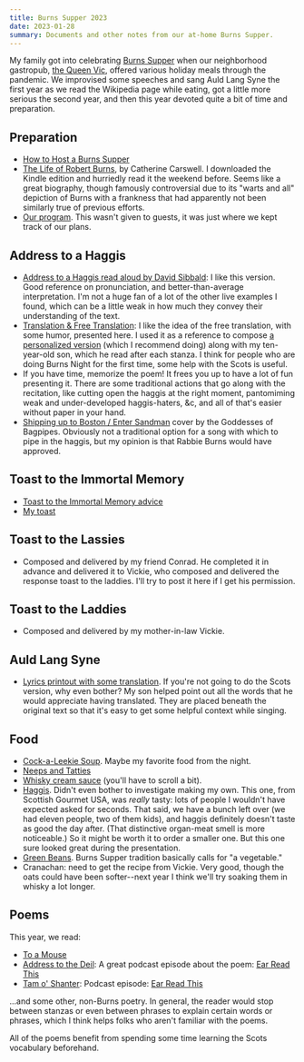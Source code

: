 ```yaml
---
title: Burns Supper 2023
date: 2023-01-28
summary: Documents and other notes from our at-home Burns Supper.
---
```


My family got into celebrating [Burns Supper](https://en.wikipedia.org/wiki/Burns_supper) when our neighborhood gastropub, [the Queen Vic](https://www.thequeenvicdc.com/), offered various holiday meals through the pandemic. We improvised some speeches and sang Auld Lang Syne the first year as we read the Wikipedia page while eating, got a little more serious the second year, and then this year devoted quite a bit of time and preparation.

## Preparation

* [How to Host a Burns Supper](https://www.youtube.com/watch?v=9BD0SmdfVxc)
* [The Life of Robert Burns](https://www.amazon.com/Life-Robert-Burns-Author-Catherine/dp/B010B9YRI0), by Catherine Carswell. I downloaded the Kindle edition and hurriedly read it the weekend before. Seems like a great biography, though famously controversial due to its "warts and all" depiction of Burns with a frankness that had apparently not been similarly true of previous efforts.
* [Our program](https://docs.google.com/document/d/1EzR9I6WWiTCiOmkGbuy7TnxcZb1iKLYztzxxpoV04zU/edit?usp=sharing). This wasn't given to guests, it was just where we kept track of our plans.

## Address to a Haggis

* [Address to a Haggis read aloud by David Sibbald](https://www.youtube.com/watch?v=qJSjAGVV6Zg): I like this version. Good reference on pronunciation, and better-than-average interpretation. I'm not a huge fan of a lot of the other live examples I found, which can be a little weak in how much they convey their understanding of the text.
* [Translation & Free Translation](https://www.scottish-country-dancing-dictionary.com/to-a-haggis.html): I like the idea of the free translation, with some humor, presented here. I used it as a reference to compose [a personalized version](https://docs.google.com/document/d/1oZNrKMi5Py79c4_121alj12uDZRcO6eiPzVxGmKgHBo/edit?usp=sharing) (which I recommend doing) along with my ten-year-old son, which he read after each stanza. I think for people who are doing Burns Night for the first time, some help with the Scots is useful.
* If you have time, memorize the poem! It frees you up to have a lot of fun presenting it. There are some traditional actions that go along with the recitation, like cutting open the haggis at the right moment, pantomiming weak and under-developed haggis-haters, &c, and all of that's easier without paper in your hand.
* [Shipping up to Boston / Enter Sandman](https://www.youtube.com/watch?v=HXm8JdC4k4c) cover by the Goddesses of Bagpipes. Obviously not a traditional option for a song with which to pipe in the haggis, but my opinion is that Rabbie Burns would have approved.
## Toast to the Immortal Memory

* [Toast to the Immortal Memory advice](https://www.youtube.com/watch?v=XrAQNragW00)
* [My toast](https://docs.google.com/document/d/1vf6OSd98uLO01MV0tXRzQPshp3FqwtEAAcNvmu6mIrc/edit?usp=sharing)

## Toast to the Lassies

* Composed and delivered by my friend Conrad. He completed it in advance and delivered it to Vickie, who composed and delivered the response toast to the laddies. I'll try to post it here if I get his permission.

## Toast to the Laddies

* Composed and delivered by my mother-in-law Vickie.

## Auld Lang Syne

* [Lyrics printout with some translation](https://docs.google.com/document/d/1Hx5PJkEZiCcUttPIcbJCB9WgYqjWogIGU47hXGK0r44/edit?usp=sharing). If you're not going to do the Scots version, why even bother? My son helped point out all the words that he would appreciate having translated. They are placed beneath the original text so that it's easy to get some helpful context while singing.

## Food

* [Cock-a-Leekie Soup](https://cooking.nytimes.com/recipes/1022930-cock-a-leekie-soup-scottish-chicken-and-leek-soup). Maybe my favorite food from the night.
* [Neeps and Tatties](https://www.bbcgoodfood.com/recipes/neeps-tatties)
* [Whisky cream sauce](https://thetakeout.com/does-haggis-taste-good-recipe-scotland-robert-burns-1840839371) (you'll have to scroll a bit).
* [Haggis](https://www.scottishgourmetusa.com/product/presentation-haggis-for-Burns-Night). Didn't even bother to investigate making my own. This one, from Scottish Gourmet USA, was _really_ tasty: lots of people I wouldn't have expected asked for seconds. That said, we have a bunch left over (we had eleven people, two of them kids), and haggis definitely doesn't taste as good the day after. (That distinctive organ-meat smell is more noticeable.) So it might be worth it to order a smaller one. But this one sure looked great during the presentation.
* [Green Beans](https://cooking.nytimes.com/recipes/146-green-beans-with-ginger-and-garlic). Burns Supper tradition basically calls for "a vegetable."
* Cranachan: need to get the recipe from Vickie. Very good, though the oats could have been softer--next year I think we'll try soaking them in whisky a lot longer.

## Poems

This year, we read:

* [To a Mouse](https://www.poetryfoundation.org/poems/43816/to-a-mouse-56d222ab36e33)
* [Address to the Deil](https://www.poetryfoundation.org/poems/43797/address-to-the-devil): A great podcast episode about the poem: [Ear Read This](https://www.youtube.com/watch?v=Pnn6lZ8Dk_U)
* [Tam o' Shanter](https://www.poetryfoundation.org/poems/43815/tam-o-shanter): Podcast episode: [Ear Read This](https://www.youtube.com/watch?v=LpyEBQBGVIA)

...and some other, non-Burns poetry. In general, the reader would stop between stanzas or even between phrases to explain certain words or phrases, which I think helps folks who aren't familiar with the poems.

All of the poems benefit from spending some time learning the Scots vocabulary beforehand.
